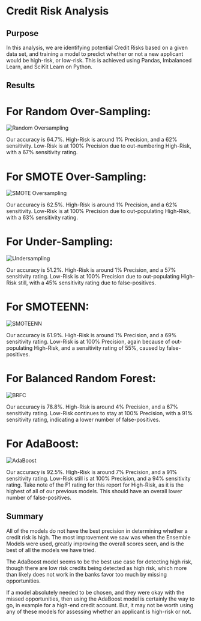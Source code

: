 # Credit Risk Analysis

## Purpose

In this analysis, we are identifying potential Credit Risks based on a given data set, and training a model to predict whether or not a new applicant would be high-risk, or low-risk. This is achieved using Pandas, Imbalanced Learn, and SciKit Learn on Python.

## Results

# For Random Over-Sampling:

![Random Oversampling](https://i.imgur.com/zxVZGPR.png)

Our accuracy is 64.7%.
High-Risk is around 1% Precision, and a 62% sensitivity.
Low-Risk is at 100% Precision due to out-numbering High-Risk, with a 67% sensitivity rating.

# For SMOTE Over-Sampling:

![SMOTE Oversampling](https://i.imgur.com/IvjFy5S.png)

Our accuracy is 62.5%.
High-Risk is around 1% Precision, and a 62% sensitivity.
Low-Risk is at 100% Precision due to out-populating High-Risk, with a 63% sensitivity rating.

# For Under-Sampling:

![Undersampling](https://i.imgur.com/cyU6S3j.png)

Our accuracy is 51.2%.
High-Risk is around 1% Precision, and a 57% sensitivity rating.
Low-Risk is at 100% Precision due to out-populating High-Risk still, with a 45% sensitivity rating due to false-positives.

# For SMOTEENN:

![SMOTEENN](https://i.imgur.com/xVhZBRT.png)

Our accuracy is 61.9%.
High-Risk is around 1% Precision, and a 69% sensitivity rating.
Low-Risk is at 100% Precision, again because of out-populating High-Risk, and a sensitivity rating of 55%, caused by false-positives.

# For Balanced Random Forest:

![BRFC](https://i.imgur.com/qwyQoh6.png)

Our accuracy is 78.8%.
High-Risk is around 4% Precision, and a 67% sensitivity rating.
Low-Risk continues to stay at 100% Precision, with a 91% sensitivity rating, indicating a lower number of false-positives.

# For AdaBoost:

![AdaBoost](https://i.imgur.com/1G0VoYW.png)

Our accuracy is 92.5%.
High-Risk is around 7% Precision, and a 91% sensitivity rating.
Low-Risk still is at 100% Precision, and a 94% sensitivity rating.
Take note of the F1 rating for this report for High-Risk, as it is the highest of all of our previous models.
This should have an overall lower number of false-positives.

## Summary

All of the models do not have the best precision in determining whether a credit risk is high. The most improvement we saw was when the Ensemble Models were used, greatly improving the overall scores seen, and is the best of all the models we have tried.

The AdaBoost model seems to be the best use case for detecting high risk, though there are low risk credits being detected as high risk, which more than likely does not work in the banks favor too much by missing opportunities.

If a model absolutely needed to be chosen, and they were okay with the missed opportunities, then using the AdaBoost model is certainly the way to go, in example for a high-end credit account. But, it may not be worth using any of these models for assessing whether an applicant is high-risk or not.
